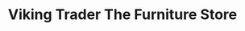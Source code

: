 ---
title: "Viking Trader The Furniture Store"
url: /berkeley/viking-trader-the-furniture-store/
shop: furniture
---